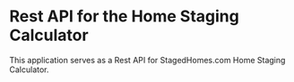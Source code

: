 # Rest API for the Home Staging Calculator

This application serves as a Rest API for StagedHomes.com Home Staging Calculator.
